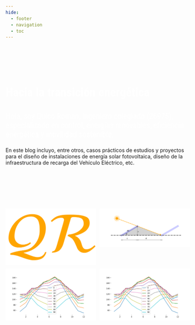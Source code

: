 ```yaml
---
hide:
  - footer
  - navigation
  - toc
---
```



#
</br>
</br>
</br>
<p style="font-size: 33px; color: white;font-family: 'Roboto Condensed', sans-serif;font-weight: bold;">Hacia la transición energética</p>
<p style="font-size: 22px; color: white;font-family: Roboto Condensed;">
Hola, soy Quico Roman, ingeniero colegiado (26975),  especializado en control, energías renovables, eficiencia energética y movilidad sostenible.
</p>
<p style="font-size: 22px; color: white;font-family: Roboto Condensed;">

En este blog incluyo, entre otros, casos prácticos de estudios y proyectos  para el diseño de instalaciones de energía solar fotovoltaica, diseño de la infraestructura de recarga del Vehículo Eléctrico, etc.


</br>
</br>
</br>
</br>
</br>
</br>
<div class="collage">
    <img src="figs/asolear.png" alt="Imagen 1">
    <img src="figs/distanciaentrefilas_30.png" alt="Imagen 1">
    <img src="figs/generacioxincliancion.png" alt="Imagen 2">
    <img src="figs/generacioxincliancion.png" alt="Imagen 2">
</div>


<style> 
body { 
  background-image: url('https://github.com/asolear/assets/blob/master/imgs/fondo3.jpg?raw=true'); 
  background-repeat: no-repeat; 
  background-attachment: fixed; /* background-size: cover; */ 
  background-size: 100% 100%;
   } 

.collage {
    display: grid;
    grid-template-columns: repeat(2, 1fr);
    grid-gap: 10px;
}
.collage img {
    max-width: 100%;
    height: auto;
    transform: rotate(0deg);
    /* Rotar la imagen 15 grados */
    transition: transform 0.3s ease;
    /* Agregar una transición suave */
}
.collage img:hover {
    transform: scale(1.1) rotate(10deg);
    /* Escalar la imagen al 110% y volver a la rotación original en el hover */
}

</style> 

<script>
    const images = document.querySelectorAll('.collage img');
    images.forEach(img => {
        img.style.transform = `rotate(${getRandomRotation()}deg) scale(${getRandomScale()})`;
    });
    function getRandomRotation() {
        return Math.floor(Math.random() * 31) - 15; // Valores de rotación aleatorios entre -15 y 15 grados
    }
    function getRandomScale() {
       return 0.8 + Math.random() * 0.4; // Valores de escala aleatorios entre 0.8 y 1.2
    }
</script>